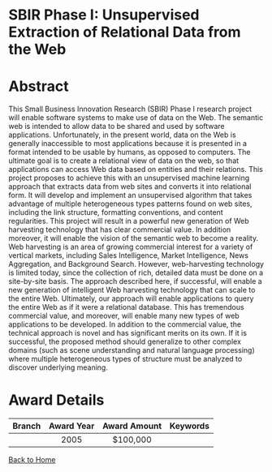 
SBIR Phase I: Unsupervised Extraction of Relational Data from the Web
=====================================================================

# Abstract


This Small Business Innovation Research  (SBIR) Phase I research project will enable software systems to make use of data on the Web. The semantic web is intended to allow data to be shared and used by software applications. Unfortunately, in the present world, data on the Web is generally inaccessible to most applications because it is presented in a format intended to be usable by humans, as opposed to computers. The ultimate goal is to create a relational view of data on the web, so that applications can access Web data based on entities and their relations. This project proposes to achieve this with an unsupervised machine learning approach that extracts data from web sites and converts it into relational form. It will develop and implement an unsupervised algorithm that takes advantage of multiple heterogeneous types patterns found on web sites, including the link structure, formatting conventions, and content regularities. This project will result in a powerful new generation of Web harvesting technology that has clear commercial value. In addition moreover, it will enable the vision of the semantic web to become a reality. Web harvesting is an area of growing commercial interest for a variety of vertical markets, including Sales Intelligence, Market Intelligence, News Aggregation, and Background Search. However, web-harvesting technology is limited today, since the collection of rich, detailed data must be done on a site-by-site basis. The approach described here, if successful, will enable a new generation of intelligent Web harvesting technology that can scale to the entire Web. Ultimately, our approach will enable applications to query the entire Web as if it were a relational database. This has tremendous commercial value, and moreover, will enable many new types of web applications to be developed. In addition to the commercial value, the technical approach is novel and has significant merits on its own. If it is successful, the proposed method should generalize to other complex domains (such as scene understanding and natural language processing) where multiple heterogeneous types of structure must be analyzed to discover underlying meaning.  

# Award Details

|Branch|Award Year|Award Amount|Keywords|
| :---: | :---: | :---: | :---: |
||2005|$100,000||
  
  


[Back to Home](https://github.com/chrischow/dod_sbir_awards/JT/#69)